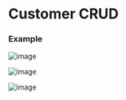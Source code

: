 # Customer CRUD

### Example

![image](https://user-images.githubusercontent.com/72588010/139411964-d59c523c-4691-4d8d-8d28-c0ca81a6dd9a.png)



![image](https://user-images.githubusercontent.com/72588010/139412011-ef5e8cd3-8e5f-4f0b-b10f-bb29246db098.png)



![image](https://user-images.githubusercontent.com/72588010/139412030-d1f5eda6-a7c1-4080-ba64-b65e8dac9166.png)

